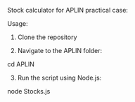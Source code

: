 Stock calculator for APLIN practical case:

Usage:

1. Clone the repository
 
2. Navigate to the APLIN folder:

cd APLIN

3. Run the script using Node.js:

node Stocks.js